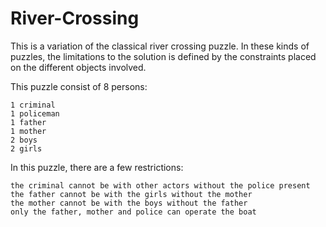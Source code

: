 # River-Crossing
This is a variation of the classical river crossing puzzle. In these kinds of puzzles, the limitations to the solution is defined by the constraints placed on the different objects involved.

This puzzle consist of 8 persons:

    1 criminal
    1 policeman
    1 father
    1 mother
    2 boys
    2 girls

In this puzzle, there are a few restrictions:

    the criminal cannot be with other actors without the police present
    the father cannot be with the girls without the mother
    the mother cannot be with the boys without the father
    only the father, mother and police can operate the boat
